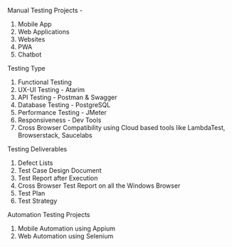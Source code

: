 Manual Testing Projects - 

1. Mobile App
2. Web Applications
3. Websites
4. PWA
5. Chatbot

Testing Type

1. Functional Testing 
2. UX-UI Testing - Atarim
3. API Testing - Postman & Swagger
4. Database Testing - PostgreSQL
5. Performance Testing - JMeter
6. Responsiveness - Dev Tools
7. Cross Browser Compatibility using Cloud based tools like LambdaTest, Browserstack, Saucelabs

Testing Deliverables

1. Defect Lists
2. Test Case Design Document
3. Test Report after Execution
4. Cross Browser Test Report on all the Windows Browser
5. Test Plan
6. Test Strategy

Automation Testing Projects

1. Mobile Automation using Appium
2. Web Automation using Selenium
